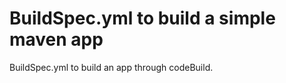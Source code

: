 BuildSpec.yml to build a simple maven app
==========

BuildSpec.yml to build an app through codeBuild.
